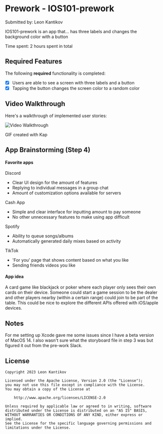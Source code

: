 # Prework - IOS101-prework

Submitted by: Leon Kantikov

IOS101-prework is an app that... has three labels and changes the background color with a button

Time spent: 2 hours spent in total

## Required Features

The following **required** functionality is completed:

- [X] Users are able to see a screen with three labels and a button
- [X] Tapping the button changes the screen color to a random color
 
## Video Walkthrough

Here's a walkthrough of implemented user stories:

<img src='http://i.imgur.com/kRoSAul.gif' title='Video Walkthrough' width='' alt='Video Walkthrough' />

<!-- Replace this with whatever GIF tool you used! -->
GIF created with Kap 
<!-- Recommended tools:
[Kap](https://getkap.co/) for macOS
[ScreenToGif](https://www.screentogif.com/) for Windows
[peek](https://github.com/phw/peek) for Linux. -->

## App Brainstorming (Step 4)

#### Favorite apps
Discord
- Clear UI design for the amount of features
- Replying to individual messages in a group chat
- Amount of customization options available for servers

Cash App
- Simple and clear interface for inputting amount to pay someone
- No other unnecessary features to make using app difficult

Spotify
- Ability to queue songs/albums
- Automatically generated daily mixes based on activity

TikTok
- 'For you' page that shows content based on what you like
- Sending friends videos you like

#### App idea
A card game like blackjack or poker where each player only sees their own cards on their device. Someone could start a game session to be the dealer and other players nearby (within a certain range) could join to be part of the table. This could be nice to explore the different APIs offered with iOS/apple devices.
## Notes

For me setting up Xcode gave me some issues since I have a beta version of MacOS 14. I also wasn't sure what the storyboard file in step 3 was but figured it out from the pre-work Slack.

## License

    Copyright 2023 Leon Kantikov

    Licensed under the Apache License, Version 2.0 (the "License");
    you may not use this file except in compliance with the License.
    You may obtain a copy of the License at

        http://www.apache.org/licenses/LICENSE-2.0

    Unless required by applicable law or agreed to in writing, software
    distributed under the License is distributed on an "AS IS" BASIS,
    WITHOUT WARRANTIES OR CONDITIONS OF ANY KIND, either express or implied.
    See the License for the specific language governing permissions and
    limitations under the License.
